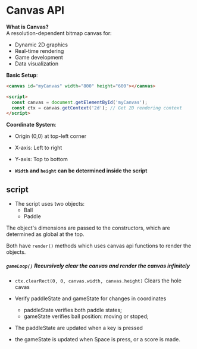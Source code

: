 # Canvas API

**What is Canvas?**  
A resolution-dependent bitmap canvas for:
- Dynamic 2D graphics
- Real-time rendering
- Game development
- Data visualization

**Basic Setup**:
```html
<canvas id="myCanvas" width="800" height="600"></canvas>

<script>
  const canvas = document.getElementById('myCanvas');
  const ctx = canvas.getContext('2d'); // Get 2D rendering context
</script>
```

**Coordinate System**:
- Origin (0,0) at top-left corner
- X-axis: Left to right
- Y-axis: Top to bottom


- **`Width` and `height` can be determined inside the script**


## script

- The script uses two objects:
	- Ball
	- Paddle


The object's dimensions are passed to the constructors, which are determined as global at the top.

Both have `render()` methods which uses canvas api functions to render the objects.

##### **`gameLoop()` Recursively clear the canvas and render the canvas infinitely**

- `ctx.clearRect(0, 0, canvas.width, canvas.height)`
	Clears the hole cavas

- Verify paddleState and gameState for changes in coordinates
	- paddleState verifies both paddle states;
	- gameState verifies ball position: moving or stoped;

- The paddleState are updated when a key is pressed
- the gameState is updated when Space is press, or a score is made.
